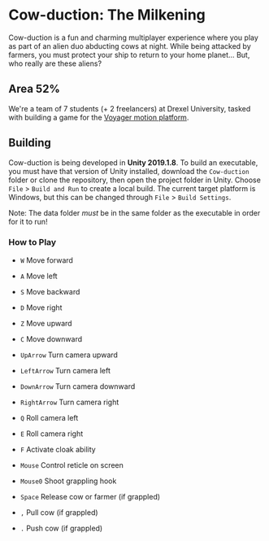 # Cow-duction: The Milkening

Cow-duction is a fun and charming multiplayer experience where you play as part of an alien duo abducting cows at night. While being attacked by farmers, you must protect your ship to return to your home planet… But, who really are these aliens?

## Area 52%

We're a team of 7 students (+ 2 freelancers) at Drexel University, tasked with building a game for the [Voyager motion platform](https://vimeo.com/mosimlab).

## Building

Cow-duction is being developed in **Unity 2019.1.8**. To build an executable, you must have that version of Unity installed, download the `Cow-duction` folder or clone the repository, then open the project folder in Unity. Choose `File` > `Build and Run` to create a local build. The current target platform is Windows, but this can be changed through `File` > `Build Settings`.

Note: The data folder *must* be in the same folder as the executable in order for it to run!

### How to Play

* `W` Move forward
* `A` Move left
* `S` Move backward
* `D` Move right
  
* `Z` Move upward
* `C` Move downward
  
* `UpArrow`    Turn camera upward
* `LeftArrow`  Turn camera left
* `DownArrow`  Turn camera downward
* `RightArrow` Turn camera right
  
* `Q`          Roll camera left
* `E`          Roll camera right
  
* `F` Activate cloak ability
  
* `Mouse`  Control reticle on screen
* `Mouse0` Shoot grappling hook
  
* `Space`  Release cow or farmer (if grappled)
* `,`      Pull cow (if grappled)
* `.`      Push cow (if grappled)
